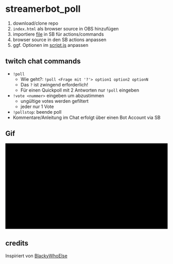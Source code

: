 # streamerbot_poll

1. download/clone repo
1. `index.html` als browser source in OBS hinzufügen
1. importiere [file](./sb_import.sb) in SB für actions/commands
1. browser source in den SB actions anpassen
1. ggf. Optionen im [script.js](./js/script.js) anpassen

## twitch chat commands

- `!poll`
    - Wie geht?: `!poll <Frage mit '?'> option1 option2 optionN`
    - Das `?` ist zwingend erforderlich!
    - Für einen Quickpoll mit 2 Antworten nur `!poll` eingeben
- `!vote <nummer>` eingeben um abzustimmen
    - ungültige votes werden gefiltert
    - jeder nur 1 Vote
- `!pollstop`: beende poll
- Kommentare/Anleitung im Chat erfolgt über einen Bot Account via SB

## Gif

![demo](./res/poll.gif)

## credits

Inspiriert von [BlackyWhoElse](https://github.com/BlackyWhoElse/streamer.bot-actions)
